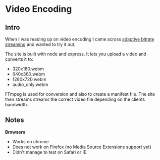 # Video Encoding

## Intro
When I was reading up on video encoding I came across [adaptive bitrate streaming](https://en.wikipedia.org/wiki/Adaptive_bitrate_streaming) and wanted to try it out. 

The site is built with node and express. It lets you upload a video and converts it to:
* 320x180.webm
* 640x360.webm
* 1280x720.webm
* audio_only.webm

FFmpeg is used for conversion and also to create a manifest file. 
The site then streams streams the correct video file depending on the clients bandwidth.


## Notes
**Browsers**
* Works on chrome
* Does not work on Firefox (no Media Source Extensions support yet)
* Didn't manage to test on Safari or IE.










